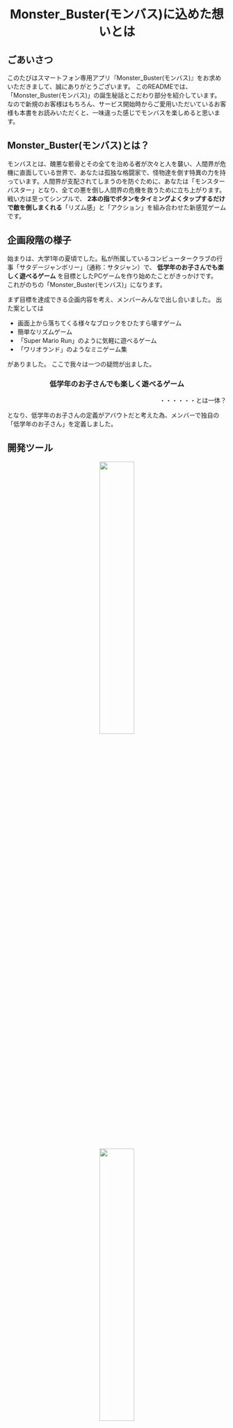 <h1 align="center">Monster_Buster(モンバス)に込めた想いとは</h1>

## ごあいさつ
このたびはスマートフォン専用アプリ『Monster_Buster(モンバス)』をお求めいただきまして、誠にありがとうございます。
このREADMEでは、「Monster_Buster(モンバス)」の誕生秘話とこだわり部分を紹介しています。
なので新規のお客様はもちろん、サービス開始時からご愛用いただいているお客様も本書をお読みいただくと、一味違った感じでモンバスを楽しめると思います。

## Monster_Buster(モンバス)とは？
モンバスとは、醜悪な骸骨とその全てを治める者が次々と人を襲い、人間界が危機に直面している世界で、あなたは孤独な格闘家で、怪物達を倒す特異の力を持っています。人間界が支配されてしまうのを防ぐために、あなたは「モンスターバスター」となり、全ての悪を倒し人間界の危機を救うために立ち上がります。
  戦い方は至ってシンプルで、 **2本の指でボタンをタイミングよくタップするだけで敵を倒しまくれる**「リズム感」と「アクション」を組み合わせた新感覚ゲームです。  

## 企画段階の様子
始まりは、大学1年の夏頃でした。私が所属しているコンピュータークラブの行事「サタデージャンボリー」（通称：サタジャン）で、 **低学年のお子さんでも楽しく遊べるゲーム** を目標としたPCゲームを作り始めたことがきっかけです。<br>これがのちの「Monster_Buster(モンバス)」になります。

まず目標を達成できる企画内容を考え、メンバーみんなで出し合いました。
出た案としては
 * 画面上から落ちてくる様々なブロックをひたすら壊すゲーム
 * 簡単なリズムゲーム
 * 「Super Mario Run」のように気軽に遊べるゲーム 
 * 「ワリオランド」のようなミニゲーム集

がありました。
 ここで我々は一つの疑問が出ました。
<h3 align="center"> 低学年のお子さんでも楽しく遊べるゲーム</h3>
  <p align="right">・・・・・・とは一体？</p>
となり、低学年のお子さんの定義がアバウトだと考えた為、メンバーで独自の「低学年のお子さん」を定義しました。


## 開発ツール
<p align="center">
  <a href="https://unity.com/ja"><img src="https://user-images.githubusercontent.com/60394438/101274070-57309080-37de-11eb-9a54-020f94bee1e3.png" width="40%;" /></a>
</p>
<p align="center">
  <a href="https://admob.google.com/intl/ja/home/"><img src="https://user-images.githubusercontent.com/60394438/106782618-b64f3c00-668d-11eb-9839-e06633482714.png" width="40%;" /></a>
</p>
<p align="center">
  <a href="https://mbaas.nifcloud.com"><img src="https://user-images.githubusercontent.com/60394438/106782620-b818ff80-668d-11eb-8111-c51210451928.png" width="40%;" /></a>
</p>
